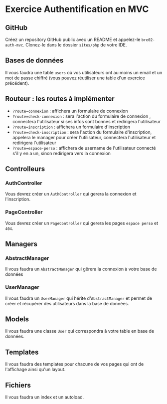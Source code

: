 # Exercice Authentification en MVC

## GitHub

Créez un repository GitHub public avec un README et appelez-le `bre02-auth-mvc`.
Clonez-le dans le dossier `sites/php` de votre IDE.

## Bases de données

Il vous faudra une table `users` où vos utilisateurs ont au moins un email et un mot de passe chiffré (vous pouvez réutiliser une table d'un exercice précédent).


## Routeur : les routes à implémenter

- `?route=connexion` : affichera un formulaire de connexion
- `?route=check-connexion` : sera l'action du formulaire de connexion , connectera l'utilisateur si ses infos sont bonnes et redirigera l'utilisateur
- `?route=inscription` : affichera un formulaire d'inscription
- `?route=check-inscription` : sera l'action du formulaire d'inscription, appelera le manager pour créer l'utilisateur, connectera l'utilisateur et redirigera l'utilisateur
- `?route=espace-perso` : affichera de username de l'utilisateur connecté s'il y en a un, sinon redirigera vers la connexion


## Controlleurs

### AuthController

Vous devrez créer un `AuthController` qui gerera la connexion et l'inscription.

### PageController

Vous devrez créer un `PageController` qui gerera les pages `espace perso` et `404`.


## Managers

### AbstractManager

Il vous faudra un `AbstractManager` qui gêrera la connexion à votre base de données

### UserManager

Il vous faudra un `UserManager` qui hérite d'`AbstractManager` et permet de créer et récupérer des utilisateurs dans la base de données.


## Models

Il vous faudra une classe `User` qui correspondra à votre table en base de données.


## Templates

Il vous faudra des templates pour chacune de vos pages qui ont de l'affichage ainsi qu'un layout.


## Fichiers

Il vous faudra un index et un autoload.